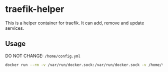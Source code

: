 # traefik-helper

This is a helper container for traefik. It can add, remove and update services.

## Usage

DO NOT CHANGE: `/home/config.yml`

```bash
docker run --rm -v /var/run/docker.sock:/var/run/docker.sock -v /home/traefik/data/config.tml:/home/config.yml fascinateed/traefik-helper:latest
```
